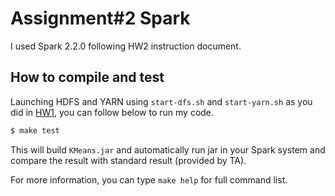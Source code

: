 # Assignment#2 Spark

I used Spark 2.2.0 following HW2 instruction document.  

## How to compile and test

Launching HDFS and YARN using `start-dfs.sh` and `start-yarn.sh` as you did in [HW1](https://github.com/yuoa-hw/CSED426_HadoopPractice), you can follow below to run my code.  

```bash
$ make test
```

This will build `KMeans.jar` and automatically run jar in your Spark system and compare the result with standard result (provided by TA).  

For more information, you can type `make help` for full command list.
